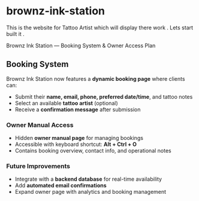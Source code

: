 # brownz-ink-station
This is the website for Tattoo Artist which will display there work . Lets start built it . 


Brownz Ink Station — Booking System & Owner Access Plan

## Booking System

Brownz Ink Station now features a **dynamic booking page** where clients can:
- Submit their **name, email, phone, preferred date/time**, and tattoo notes
- Select an available **tattoo artist** (optional)
- Receive a **confirmation message** after submission

### Owner Manual Access
- Hidden **owner manual page** for managing bookings
- Accessible with keyboard shortcut: **Alt + Ctrl + O**
- Contains booking overview, contact info, and operational notes

### Future Improvements
- Integrate with a **backend database** for real-time availability
- Add **automated email confirmations**
- Expand owner page with analytics and booking management
